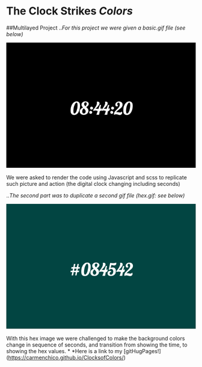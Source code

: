 # The **Clock** Strikes _**Colors**_

##Multilayed Project
..*For this project we were given a basic.gif file (see below)*

![alt tag](https://raw.githubusercontent.com/CarmenChico/ClockofColors/master/basic.gif)

We were asked to render the code using Javascript and scss to replicate such picture and action (the digital clock changing including seconds)

..*The second part was to duplicate a second gif file (hex.gif: see below)*

![alt tag](https://raw.githubusercontent.com/CarmenChico/ClockofColors/master/hex.gif)

With this hex image we were challenged to make the background colors change in sequence of seconds, and transition from showing the time, to showing the hex values.
*
*Here is a link to my [gitHugPages!] (https://carmenchico.github.io/ClocksofColors/)

